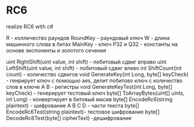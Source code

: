 # RC6
realize RC6 with c#

R - колличество раундов 
RoundKey - раундовый ключ
W - длина машинного слова в битах
MainKey - ключ
P32 и Q32 - константы на основе экспоненты и золотого сечения

uint RightShift(uint value, int shift) - побитовый сдвиг вправо 
uint LeftShift(uint value, int shift) - побитовый сдвиг влево
int ShiftCount(int count) - количество сдвигов
void GenerateKey(int Long, byte[] keyCheck) - генрирует ключ с помощью aes, делит побитово ключ 
  с количество слов в ключе
  A B - регистры
void GenerateKeyTest(int Long, byte[] keyCheck) - генерирует тестовый ключ
byte[] ToArrayBytes(uint[] uints, int Long) - конвертирует в битовый масив
byte[] EncodeRc6(string plaintext) - шифрование 
  A B C D - части текста
byte[] EncodeRc6Test(string plaintext)- тестовое шифрование 
byte[] DecodeRc6Test(byte[] cipherText) -дешифрование
